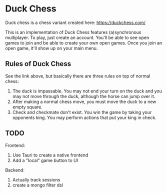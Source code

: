 # Duck Chess

Duck chess is a chess variant created here: https://duckchess.com/

This is an implementation of Duck Chess features (a)synchronous multiplayer. To
play, just create an account. You'll be able to see open games to join and be
able to create your own open games. Once you join an open game, it'll show up on
your main menu.

## Rules of Duck Chess

See the link above, but basically there are three rules on top of normal chess:

1. The duck is impassable. You may not end your turn on the duck and you may not
   move through the duck, although the horse can jump over it.
2. After making a normal chess move, you must move the duck to a new empty
   square.
3. Check and checkmate don't exist. You win the game by taking your opponents
   king. You may perform actions that put your king in check.


## TODO

Frontend:
1. Use Tauri to create a native frontend
2. Add a "local" game button to UI

Backend:
1. Actually track sessions
2. create a mongo filter dsl

